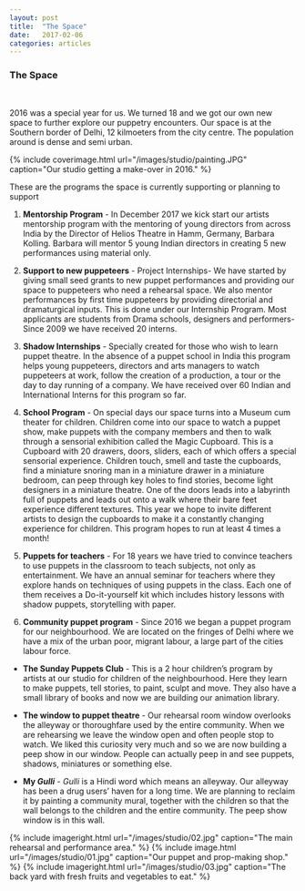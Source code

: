 ```yaml
---
layout: post
title:  "The Space"
date:   2017-02-06
categories: articles
---
```


<h3>The Space</h3>
<br>

2016 was a special year for us. We turned 18 and we got our own new space to further explore our puppetry encounters. Our space is at the Southern border of Delhi, 12 kilmoeters from the city centre. The population around is dense and semi urban.

{% include coverimage.html url="/images/studio/painting.JPG" caption="Our studio getting a make-over in 2016." %} 

These are the programs the space is currently supporting or planning to support

1. **Mentorship Program** - In December 2017 we kick start our artists mentorship program with the mentoring of young directors from across India by the Director of Helios Theatre in Hamm, Germany, Barbara Kolling. Barbara will mentor 5 young Indian directors in creating 5 new performances using material only. 

2. **Support to new puppeteers** - Project Internships- We have started by giving small seed grants to new puppet performances and providing our space to puppeteers who need a rehearsal space. We also mentor performances by first time puppeteers by providing directorial and dramaturgical inputs. This is done under our Internship Program. Most applicants are students from Drama schools, designers and performers- Since 2009 we have received 20 interns.

3. **Shadow Internships** - Specially created for those who wish to learn puppet theatre. In the absence of a puppet school in India this program helps young puppeteers, directors and arts managers to watch puppeteers at work, follow the creation of a production, a tour or the day to day running of a company. We have received over 60 Indian and International Interns for this program so far.

4. **School Program** - On special days our space turns into a Museum cum theater for children. Children come into our space to watch a puppet show, make puppets with the company members and then to walk through a sensorial exhibition called the Magic Cupboard. This is a Cupboard with 20 drawers, doors, sliders, each of which offers a special sensorial experience. Children touch, smell and taste the cupboards, find a miniature snoring man in a miniature drawer in a miniature bedroom, can peep through key holes to find stories, become light designers in a miniature theatre. One of the doors leads into a labyrinth full of puppets and leads out onto a walk where their bare feet experience different textures. This year we hope to invite different artists to design the cupboards to make it a constantly changing experience for children. This program hopes to run at least 4 times a month!

5. **Puppets for teachers** - For 18 years we have tried to convince teachers to use puppets in the classroom to teach subjects, not only as entertainment. We have an annual seminar for teachers where they explore hands on techniques of using puppets in the class. Each one of them receives a Do-it-yourself kit which includes history lessons with shadow puppets, storytelling with paper.

6. **Community puppet program** - Since 2016 we began a puppet program for our neighbourhood. We are located on the fringes of Delhi where we have a mix of the urban poor, migrant labour, a large part of the cities labour force.
-	**The Sunday Puppets Club** - This is a 2 hour children’s program by artists at our studio for children of the neighbourhood. Here they learn to make puppets, tell stories, to paint, sculpt and move. They also have a small library of books and now we are building our animation library.

-	**The window to puppet theatre** - Our rehearsal room window overlooks the alleyway or thoroughfare used by the entire community. When we are rehearsing we leave the window open and often people stop to watch. We liked this curiosity very much and so we are now building a peep show in our window. People can actually peep in and see puppets, shadows, miniatures or something else. 
-	**My <i>Gulli</i>** - <i>Gulli</i> is a Hindi word which means an alleyway. Our alleyway has been a drug users’ haven for a long time. We are planning to reclaim it by painting a community mural, together with the children so that the wall belongs to the children and the entire community. The peep show window is in this wall.

{% include imageright.html url="/images/studio/02.jpg" caption="The main rehearsal and performance area." %} 
{% include image.html url="/images/studio/01.jpg" caption="Our puppet and prop-making shop." %} 
{% include imageright.html url="/images/studio/03.jpg" caption="The back yard with fresh fruits and vegetables to eat." %} 
